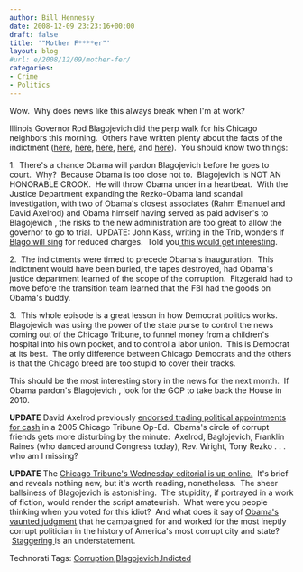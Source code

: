 ```yaml
---
author: Bill Hennessy
date: 2008-12-09 23:23:16+00:00
draft: false
title: '"Mother F****er"'
layout: blog
#url: e/2008/12/09/mother-fer/
categories:
- Crime
- Politics
---
```


Wow.  Why does news like this always break when I'm at work?

Illinois Governor Rod Blagojevich did the perp walk for his Chicago neighbors this morning.  Others have written plenty about the facts of the indictment ([here](https://hotair.com/archives/2008/12/09/feds-arrest-illinois-gov-blagojevich-for-trying-to-sell-obamas-vacant-senate-seat/), [here](https://www.chicagobreakingnews.com/2008/12/source-feds-take-gov-blagojevich-into-custody.html), [here](https://hotair.com/archives/2008/12/09/obama-i-never-talked-to-blagojevich-about-the-senate-seat-axelrod-yes-he-did/), [here](https://michellemalkin.com/2008/12/09/corruptocrat-alert-blagojevich-taken-into-custody-by-fbi-conspired-to-selltrade-hhs-position-stifle-newspaper/), and [here](https://www.politico.com/news/stories/1208/16392.html)).  You should know two things:

1.  There's a chance Obama will pardon Blagojevich before he goes to court.  Why?  Because Obama is too close not to.  Blagojevich is NOT AN HONORABLE CROOK.  He will throw Obama under in a heartbeat.  With the Justice Department expanding the Rezko-Obama land scandal investigation, with two of Obama's closest associates (Rahm Emanuel and David Axelrod) and Obama himself having served as paid adviser's to Blagojevich , the risks to the new administration are too great to allow the governor to go to trial.  UPDATE: John Kass, writing in the Trib, wonders if [Blago will sing](https://www.chicagotribune.com/news/columnists/chi-kass-blago-extradec09,0,6988635.column) for reduced charges.  Told you[ this would get interesting](https://corner.nationalreview.com/post/?q=N2M4NDM2MDhlZTA4MTBjZjRhYmRjYTc1ZWY1MzExZDE=).

2.  The indictments were timed to precede Obama's inauguration.  This indictment would have been buried, the tapes destroyed, had Obama's justice department learned of the scope of the corruption.  Fitzgerald had to move before the transition team learned that the FBI had the goods on Obama's buddy.

3.  This whole episode is a great lesson in how Democrat politics works.  Blagojevich was using the power of the state purse to control the news coming out of the Chicago Tribune, to funnel money from a children's hospital into his own pocket, and to control a labor union.  This is Democrat at its best.  The only difference between Chicago Democrats and the others is that the Chicago breed are too stupid to cover their tracks.

This should be the most interesting story in the news for the next month.  If Obama pardon's Blagojevich , look for the GOP to take back the House in 2010.

**UPDATE** David Axelrod previously [endorsed trading political appointments for cash](https://www.politico.com/news/stories/1208/16395.html) in a 2005 Chicago Tribune Op-Ed.  Obama's circle of corrupt friends gets more disturbing by the minute:  Axelrod, Baglojevich, Franklin Raines (who danced around Congress today), Rev. Wright, Tony Rezko . . . who am I missing?

**UPDATE** The [Chicago Tribune's Wednesday editorial is up online.](https://www.chicagotribune.com/news/chi-chicago-tribune-editorial-1209,0,2702166.story)  It's brief and reveals nothing new, but it's worth reading, nonetheless.  The sheer ballsiness of Blagojevich is astonishing.  The stupidity, if portrayed in a work of fiction, would render the script amateurish.  What were you people thinking when you voted for this idiot?  And what does it say of [Obama's vaunted judgment](https://www.chicagomag.com/core/pagetools.php?pageid=7444&url=/Chicago-Magazine/February-2008/Mr-Un-Popularity/&mode=print) that he campaigned for and worked for the most ineptly corrupt politician in the history of America's most corrupt city and state?  [Staggering ](https://blogs.chicagotribune.com/news_columnists_ezorn/2008/12/staggering-allegations-even-by-illinois-standards.html)is an understatement.


Technorati Tags: [Corruption](https://technorati.com/tags/Corruption),[Blagojevich](https://technorati.com/tags/Blagojevich),[Indicted](https://technorati.com/tags/Indicted)
